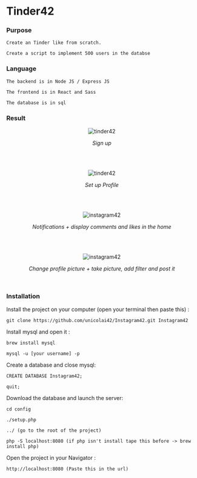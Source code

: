# Tinder42

### Purpose
```
Create an Tinder like from scratch.

Create a script to implement 500 users in the databse
```

### Language
```
The backend is in Node JS / Express JS

The frontend is in React and Sass

The database is in sql
```

### Result

<p align='center'><img src="https://media.giphy.com/media/1Ai7yPW3Xc1c5TFqz2/giphy.gif" alt='tinder42'/></p>
<p align='center'><i>Sign up</i></p>
<br/>
<br/>
<p align='center'><img src="https://media.giphy.com/media/2ytRmdmHgMmKykLCaB/giphy.gif" alt='tinder42'/></p>
<p align='center'><i>Set up Profile</i></p>
<br/>
<br/>
<p align='center'><img src="https://media.giphy.com/media/WvuqZ64IcDw4Wed5oQ/giphy.gif" alt='instagram42'/></p>
<p align='center'><i>Notifications + display comments and likes in the home</i></p>
<br/>
<br/>
<p align='center'><img src="https://media.giphy.com/media/3fdDSYp26ucsyD4d8U/giphy.gif" alt='instagram42'/></p>
<p align='center'><i>Change profile picture + take picture, add filter and post it</i></p>
<br/>

### Installation

Install the project on your computer (open your terminal then paste this) :
```
git clone https://github.com/unicolai42/Instagram42.git Instagram42
```

Install mysql and open it :
```
brew install mysql

mysql -u [your username] -p
```

Create a database and close mysql:
```
CREATE DATABASE Instagram42;

quit;
```

Download the database and launch the server:
```
cd config

./setup.php

../ (go to the root of the project)

php -S localhost:8080 (if php isn't install tape this before -> brew install php)
```

Open the project in your Navigator :
```
http://localhost:8080 (Paste this in the url)
```
